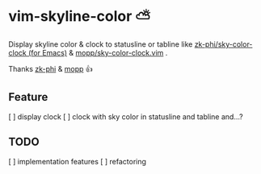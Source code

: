 # vim-skyline-color :partly_sunny:

Display skyline color & clock to  statusline or tabline
like [zk-phi/sky-color-clock (for Emacs)](https://github.com/zk-phi/sky-color-clock) & [mopp/sky-color-clock.vim](https://github.com/mopp/sky-color-clock.vim) .

Thanks [zk-phi](https://github.com/zk-phi) & [mopp](https://github.com/mopp) :+1:

## Feature

[ ] display clock
[ ] clock with sky color in statusline and tabline
and...?

## TODO

[ ] implementation features
[ ] refactoring

